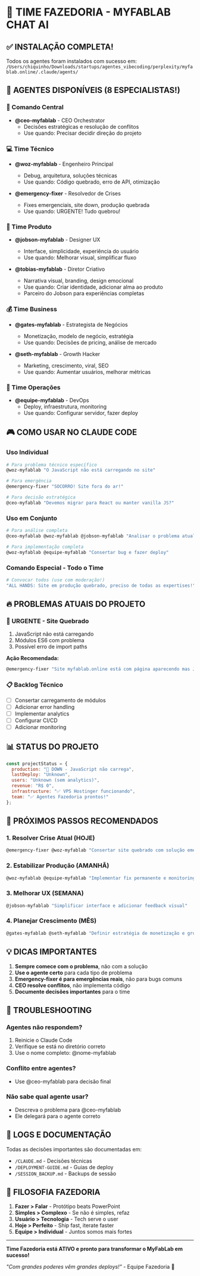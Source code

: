 # 🚀 TIME FAZEDORIA - MYFABLAB CHAT AI

## ✅ INSTALAÇÃO COMPLETA!

Todos os agentes foram instalados com sucesso em:
`/Users/chiquinho/Downloads/startups/agentes_vibecoding/perplexity/myfablab.online/.claude/agents/`

## 👥 AGENTES DISPONÍVEIS (8 ESPECIALISTAS!)

### 🎯 Comando Central
- **@ceo-myfablab** - CEO Orchestrator
  - Decisões estratégicas e resolução de conflitos
  - Use quando: Precisar decidir direção do projeto

### 💻 Time Técnico
- **@woz-myfablab** - Engenheiro Principal
  - Debug, arquitetura, soluções técnicas
  - Use quando: Código quebrado, erro de API, otimização

- **@emergency-fixer** - Resolvedor de Crises
  - Fixes emergenciais, site down, produção quebrada
  - Use quando: URGENTE! Tudo quebrou!

### 🎨 Time Produto
- **@jobson-myfablab** - Designer UX
  - Interface, simplicidade, experiência do usuário
  - Use quando: Melhorar visual, simplificar fluxo

- **@tobias-myfablab** - Diretor Criativo
  - Narrativa visual, branding, design emocional
  - Use quando: Criar identidade, adicionar alma ao produto
  - Parceiro do Jobson para experiências completas

### 💰 Time Business
- **@gates-myfablab** - Estrategista de Negócios
  - Monetização, modelo de negócio, estratégia
  - Use quando: Decisões de pricing, análise de mercado

- **@seth-myfablab** - Growth Hacker
  - Marketing, crescimento, viral, SEO
  - Use quando: Aumentar usuários, melhorar métricas

### 🔧 Time Operações
- **@equipe-myfablab** - DevOps
  - Deploy, infraestrutura, monitoring
  - Use quando: Configurar servidor, fazer deploy

## 🎮 COMO USAR NO CLAUDE CODE

### Uso Individual
```bash
# Para problema técnico específico
@woz-myfablab "O JavaScript não está carregando no site"

# Para emergência
@emergency-fixer "SOCORRO! Site fora do ar!"

# Para decisão estratégica
@ceo-myfablab "Devemos migrar para React ou manter vanilla JS?"
```

### Uso em Conjunto
```bash
# Para análise completa
@ceo-myfablab @woz-myfablab @jobson-myfablab "Analisar o problema atual e propor solução"

# Para implementação completa
@woz-myfablab @equipe-myfablab "Consertar bug e fazer deploy"
```

### Comando Especial - Todo o Time
```bash
# Convocar todos (use com moderação!)
"ALL HANDS: Site em produção quebrado, preciso de todas as expertises!"
```

## 🔥 PROBLEMAS ATUAIS DO PROJETO

### 🚨 URGENTE - Site Quebrado
1. JavaScript não está carregando
2. Módulos ES6 com problema
3. Possível erro de import paths

**Ação Recomendada:**
```bash
@emergency-fixer "Site myfablab.online está com página aparecendo mas JavaScript morto. Criar versão emergencial funcional AGORA!"
```

### 📋 Backlog Técnico
- [ ] Consertar carregamento de módulos
- [ ] Adicionar error handling
- [ ] Implementar analytics
- [ ] Configurar CI/CD
- [ ] Adicionar monitoring

## 📊 STATUS DO PROJETO

```javascript
const projectStatus = {
  production: "🔴 DOWN - JavaScript não carrega",
  lastDeploy: "Unknown",
  users: "Unknown (sem analytics)",
  revenue: "R$ 0",
  infrastructure: "✅ VPS Hostinger funcionando",
  team: "✅ Agentes Fazedoria prontos!"
};
```

## 🚀 PRÓXIMOS PASSOS RECOMENDADOS

### 1. Resolver Crise Atual (HOJE)
```bash
@emergency-fixer @woz-myfablab "Consertar site quebrado com solução emergencial"
```

### 2. Estabilizar Produção (AMANHÃ)
```bash
@woz-myfablab @equipe-myfablab "Implementar fix permanente e monitoring"
```

### 3. Melhorar UX (SEMANA)
```bash
@jobson-myfablab "Simplificar interface e adicionar feedback visual"
```

### 4. Planejar Crescimento (MÊS)
```bash
@gates-myfablab @seth-myfablab "Definir estratégia de monetização e growth"
```

## 💡 DICAS IMPORTANTES

1. **Sempre comece com o problema**, não com a solução
2. **Use o agente certo** para cada tipo de problema
3. **Emergency-fixer é para emergências reais**, não para bugs comuns
4. **CEO resolve conflitos**, não implementa código
5. **Documente decisões importantes** para o time

## 🔧 TROUBLESHOOTING

### Agentes não respondem?
1. Reinicie o Claude Code
2. Verifique se está no diretório correto
3. Use o nome completo: @nome-myfablab

### Conflito entre agentes?
- Use @ceo-myfablab para decisão final

### Não sabe qual agente usar?
- Descreva o problema para @ceo-myfablab
- Ele delegará para o agente correto

## 📝 LOGS E DOCUMENTAÇÃO

Todas as decisões importantes são documentadas em:
- `/CLAUDE.md` - Decisões técnicas
- `/DEPLOYMENT-GUIDE.md` - Guias de deploy
- `/SESSION_BACKUP.md` - Backups de sessão

## 🎯 FILOSOFIA FAZEDORIA

1. **Fazer > Falar** - Protótipo beats PowerPoint
2. **Simples > Complexo** - Se não é simples, refaz
3. **Usuário > Tecnologia** - Tech serve o user
4. **Hoje > Perfeito** - Ship fast, iterate faster
5. **Equipe > Individual** - Juntos somos mais fortes

---

**Time Fazedoria está ATIVO e pronto para transformar o MyFabLab em sucesso!**

*"Com grandes poderes vêm grandes deploys!"* - Equipe Fazedoria 🚀